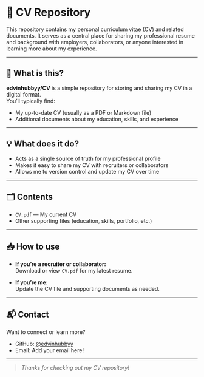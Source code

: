 # 📄 CV Repository

This repository contains my personal curriculum vitae (CV) and related documents. It serves as a central place for sharing my professional resume and background with employers, collaborators, or anyone interested in learning more about my experience.

---

## 🧐 What is this?

**edvinhubbyy/CV** is a simple repository for storing and sharing my CV in a digital format.  
You’ll typically find:

- My up-to-date CV (usually as a PDF or Markdown file)
- Additional documents about my education, skills, and experience

---

## 💡 What does it do?

- Acts as a single source of truth for my professional profile
- Makes it easy to share my CV with recruiters or collaborators
- Allows me to version control and update my CV over time

---

## 🗂️ Contents

- `CV.pdf` — My current CV
- Other supporting files (education, skills, portfolio, etc.)

---

## 📥 How to use

- **If you’re a recruiter or collaborator:**  
  Download or view `CV.pdf` for my latest resume.

- **If you’re me:**  
  Update the CV file and supporting documents as needed.

---

## 📬 Contact

Want to connect or learn more?  
- GitHub: [@edvinhubbyy](https://github.com/edvinhubbyy)
- Email: Add your email here!

---

> _Thanks for checking out my CV repository!_

